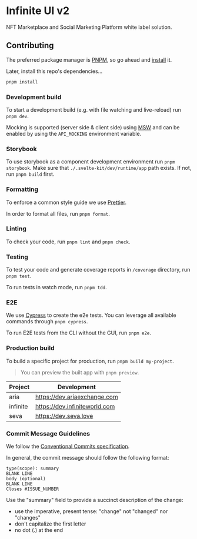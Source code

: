 # Infinite UI v2

NFT Marketplace and Social Marketing Platform white label solution.

## Contributing

The preferred package manager is [PNPM](https://pnpm.js.org/en/), so go ahead and [install](https://pnpm.io/installation) it.

Later, install this repo's dependencies...

```bash
pnpm install
```

### Development build

To start a development build (e.g. with file watching and live-reload) run `pnpm dev`.

Mocking is supported (server side & client side) using [MSW](https://mswjs.io) and can be enabled by using the `API_MOCKING` environment variable.

### Storybook

To use storybook as a component development environment run `pnpm storybook`.
Make sure that `./.svelte-kit/dev/runtime/app` path exists. If not, run `pnpm build` first.

### Formatting

To enforce a common style guide we use [Prettier](https://prettier.io).

In order to format all files, run `pnpm format`.

### Linting

To check your code, run `pnpm lint` and `pnpm check`.

### Testing

To test your code and generate coverage reports in `/coverage` directory, run `pnpm test`.

To run tests in watch mode, run `pnpm tdd`.

### E2E

We use [Cypress](https://www.cypress.io) to create the e2e tests. You can leverage all available commands through `pnpm cypress`.

To run E2E tests from the CLI without the GUI, run `pnpm e2e`.

### Production build

To build a specific project for production, run `pnpm build my-project`.

> You can preview the built app with `pnpm preview`.

| Project  | Development                   |
| -------- | ----------------------------- |
| aria     | https://dev.ariaexchange.com  |
| infinite | https://dev.infiniteworld.com |
| seva     | https://dev.seva.love         |

### Commit Message Guidelines

We follow the [Conventional Commits specification](https://www.conventionalcommits.org).

In general, the commit message should follow the following format:

```
type(scope): summary
BLANK LINE
body (optional)
BLANK LINE
Closes #ISSUE_NUMBER
```

Use the "summary" field to provide a succinct description of the change:

- use the imperative, present tense: "change" not "changed" nor "changes"
- don't capitalize the first letter
- no dot (.) at the end
